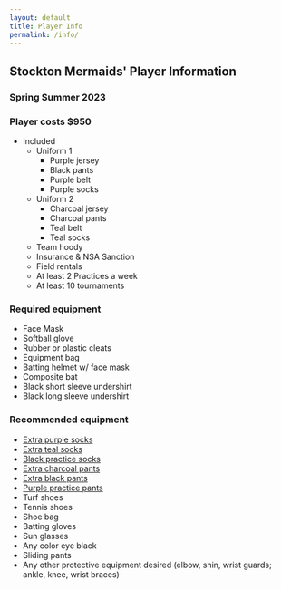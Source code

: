 ```yaml
---
layout: default
title: Player Info
permalink: /info/
---
```


## Stockton Mermaids' Player Information
### Spring Summer 2023
### Player costs $950

* Included
  * Uniform 1
    * Purple jersey
    * Black pants
    * Purple belt
    * Purple socks
  * Uniform 2
    * Charcoal jersey
    * Charcoal pants
    * Teal belt
    * Teal socks
  * Team hoody
  * Insurance & NSA Sanction
  * Field rentals
  * At least 2 Practices a week
  * At least 10 tournaments

### Required equipment

* Face Mask
* Softball glove
* Rubber or plastic cleats
* Equipment bag
* Batting helmet w/ face mask
* Composite bat
* Black short sleeve undershirt 
* Black long sleeve undershirt 

### Recommended equipment

* [Extra purple socks](https://www.big5sportinggoods.com/store/details/sof-sole-all-sport-adult-large-team-socks---2-pack/1060140091132)
* [Extra teal socks](https://www.big5sportinggoods.com/store/details/sof-sole-all-sport-adult-large-team-socks---2-pack/1060140091132)
* [Black practice socks](https://www.big5sportinggoods.com/store/details/sof-sole-all-sport-adult-large-team-socks---2-pack/1060140091132)
* [Extra charcoal pants](https://www.amazon.com/gp/product/B014GA949W/ref=ppx_yo_dt_b_search_asin_title?ie=UTF8&psc=1)
* [Extra black pants](https://www.amazon.com/gp/product/B00FFSDU9K/ref=ppx_yo_dt_b_search_asin_title?ie=UTF8&psc=1)
* [Purple practice pants](https://www.amazon.com/gp/product/B014GAA9ZA/ref=ppx_yo_dt_b_search_asin_title?ie=UTF8&th=1&psc=1)
* Turf shoes
* Tennis shoes
* Shoe bag
* Batting gloves
* Sun glasses
* Any color eye black
* Sliding pants
* Any other protective equipment desired (elbow, shin, wrist guards; ankle, knee, wrist braces) 